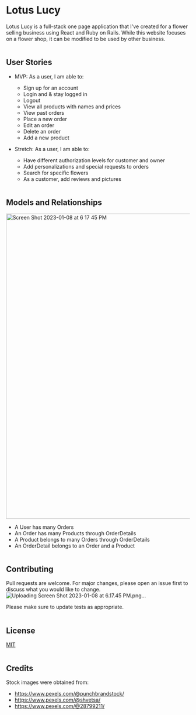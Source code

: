 # Lotus Lucy

Lotus Lucy is a full-stack one page application that I've created for a flower selling business using React and Ruby on Rails. While this website focuses on a flower shop, it can be modified to be used by other business. 

```
```
## User Stories

* MVP: As a user, I am able to:
    - Sign up for an account
    - Login and & stay logged in
    - Logout
    - View all products with names and prices
    - View past orders
    - Place a new order
    - Edit an order
    - Delete an order
    - Add a new product

* Stretch: As a user, I am able to:
    - Have different authorization levels for customer and owner
    - Add personalizations and special requests to orders
    - Search for specific flowers
    - As a customer, add reviews and pictures

```
```

## Models and Relationships
<img width="834" alt="Screen Shot 2023-01-08 at 6 17 45 PM" src="https://user-images.githubusercontent.com/91964904/211224135-6cd0910a-5dd5-4431-868e-c54db1e2db56.png">

* A User has many Orders
* An Order has many Products through OrderDetails
* A Product belongs to many Orders through OrderDetails
* An OrderDetail belongs to an Order and a Product

```
```

## Contributing

Pull requests are welcome. For major changes, please open an issue first
to discuss what you would like to change.![Uploading Screen Shot 2023-01-08 at 6.17.45 PM.png…]()


Please make sure to update tests as appropriate.

```
```
## License

[MIT](https://choosealicense.com/licenses/mit/)

```
```

## Credits

Stock images were obtained from: 

- https://www.pexels.com/@punchbrandstock/
- https://www.pexels.com/@shvetsa/
- https://www.pexels.com/@28799211/
